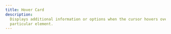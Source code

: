 ```yaml
---
title: Hover Card
description:
  Displays additional information or options when the cursor hovers over a
  particular element.
---
```

